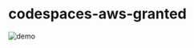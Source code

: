 # codespaces-aws-granted

![demo](https://user-images.githubusercontent.com/51327557/231294401-09a29e28-3c71-416d-89f6-e82cafe2e7f8.gif)
